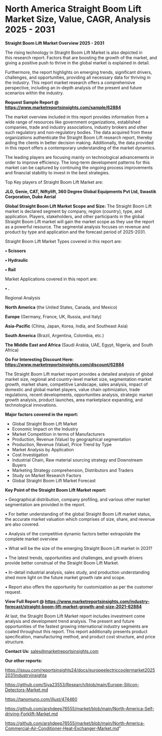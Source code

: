  # North America Straight Boom Lift Market Size, Value, CAGR, Analysis 2025 - 2031

<Strong> Straight Boom Lift Market Overview 2025 - 2031</strong>

The rising technology in Straight Boom Lift Market is also depicted in this research report. Factors that are boosting the growth of the market, and giving a positive push to thrive in the global market is explained in detail.

Furthermore, the report highlights on emerging trends, significant drivers, challenges, and opportunities, providing all necessary data for thriving in the industry. This report market research offers a comprehensive perspective, including an in-depth analysis of the present and future scenarios within the industry.

<strong>Request Sample Report @ <a href=https://www.marketreportsinsights.com/sample/62884>https://www.marketreportsinsights.com/sample/62884</a></strong>

The market overview included in this report provides information from a wide range of resources like government organizations, established companies, trade and industry associations, industry brokers and other such regulatory and non-regulatory bodies. The data acquired from these organizations authenticate the Straight Boom Lift research report, thereby aiding the clients in better decision making. Additionally, the data provided in this report offers a contemporary understanding of the market dynamics.

The leading players are focusing mainly on technological advancements in order to improve efficiency. The long-term development patterns for this market can be captured by continuing the ongoing process improvements and financial stability to invest in the best strategies.

Top Key players of Straight Boom Lift Market are:

<strong>JLG, Genie, CAT, Niftylift, 360 Degree Global Equipments Pvt Ltd, Swastik Corporation, Duke Aerial</strong>

<strong><b>Global Straight Boom Lift Market Scope and Size:</b></strong>
The Straight Boom Lift market is declared segment by company, region (country), type, and application. Players, stakeholders, and other participants in the global Straight Boom Lift market will gain the market scope as they use the report as a powerful resource. The segmental analysis focuses on revenue and product by type and application and the forecast period of 2025-2031.

Straight Boom Lift Market Types covered in this report are:

<strong>• Scissors

• Hydraulic

• Rail</strong>

Market Applications covered in this report are:

<strong>• .</strong> 

Regional Analysis

<strong>North America</strong> (the United States, Canada, and Mexico)

<strong>Europe</strong> (Germany, France, UK, Russia, and Italy)

<strong>Asia-Pacific</strong> (China, Japan, Korea, India, and Southeast Asia)

<strong>South America</strong> (Brazil, Argentina, Colombia, etc.)

<strong>The Middle East and Africa</strong> (Saudi Arabia, UAE, Egypt, Nigeria, and South Africa)

<strong>Go For Interesting Discount Here: <a href=https://www.marketreportsinsights.com/discount/62884>https://www.marketreportsinsights.com/discount/62884</a></strong>

The Straight Boom Lift market report provides a detailed analysis of global market size, regional and country-level market size, segmentation market growth, market share, competitive Landscape, sales analysis, impact of domestic and global market players, value chain optimization, trade regulations, recent developments, opportunities analysis, strategic market growth analysis, product launches, area marketplace expanding, and technological innovations.

<strong><b>Major factors covered in the report:</b></strong>
<ul>
  <li>Global Straight Boom Lift Market </li>
  <li>Economic Impact on the Industry</li>
  <li>Market Competition in terms of Manufacturers</li>
  <li>Production, Revenue (Value) by geographical segmentation</li>
  <li>Production, Revenue (Value), Price Trend by Type</li>
  <li>Market Analysis by Application</li>
  <li>Cost Investigation</li>
  <li>Industrial Chain, Raw material sourcing strategy and Downstream Buyers</li>
  <li>Marketing Strategy comprehension, Distributors and Traders</li>
  <li>Study on Market Research Factors</li>
  <li>Global Straight Boom Lift Market Forecast</li>
</ul>

<strong><b>Key Point of the Straight Boom Lift Market report:</b></strong>

• Geographical distribution, company profiling, and various other market segmentation are provided in the report.

• For better understanding of the global Straight Boom Lift market status, the accurate market valuation which comprises of size, share, and revenue are also covered.

• Analysis of the competitive dynamic factors better extrapolate the complete market overview

• What will be the size of the emerging Straight Boom Lift market in 2031?

• The latest trends, opportunities and challenges, and growth drivers provide better construal of the Straight Boom Lift Market.

• In-detail industrial analysis, sales study, and production understanding shed more light on the future market growth rate and scope.

• Report also offers the opportunity for customization as per the customer request.

<strong><b>View Full Report @ <a href=https://www.marketreportsinsights.com/industry-forecast/straight-boom-lift-market-growth-and-size-2021-62884>https://www.marketreportsinsights.com/industry-forecast/straight-boom-lift-market-growth-and-size-2021-62884</a></b></strong>


At last, the Straight Boom Lift Market report includes investment come analysis and development trend analysis. The present and future opportunities of the fastest growing international industry segments are coated throughout this report. This report additionally presents product specification, manufacturing method, and product cost structure, and price structure.

<strong>Contact Us:</strong>
sales@marketreportsinsights.com

<strong>Our other reports:</strong>

<a href=https://issuu.com/reportsinsights24/docs/europeelectriccoolermarket20252031industryinsighta>https://issuu.com/reportsinsights24/docs/europeelectriccoolermarket20252031industryinsighta</a>

<a href=https://github.com/Siya23553/Research/blob/main/Europe-Silicon-Detectors-Market.md>https://github.com/Siya23553/Research/blob/main/Europe-Silicon-Detectors-Market.md</a>

<a href=https://tanomuno.com/illust/474460>https://tanomuno.com/illust/474460</a>

<a href=https://github.com/arshdeep76555/market/blob/main/North-America-Self-driving-Forklift-Market.md>https://github.com/arshdeep76555/market/blob/main/North-America-Self-driving-Forklift-Market.md</a>

<a href=https://github.com/arshdeep76555/market/blob/main/North-America-Commercial-Air-Conditioner-Heat-Exchanger-Market.md>https://github.com/arshdeep76555/market/blob/main/North-America-Commercial-Air-Conditioner-Heat-Exchanger-Market.md</a>"
